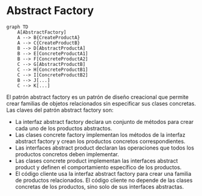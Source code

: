 # Abstract Factory
```mermaid
graph TD
    A[AbstractFactory]
    A --> B{CreateProductA}
    A --> C{CreateProductB}
    B --> D[AbstractProductA]
    B --> E[ConcreteProductA1]
    B --> F[ConcreteProductA2]
    C --> G[AbstractProductB]
    C --> H[ConcreteProductB1]
    C --> I[ConcreteProductB2]
    B --> J[...]
    C --> K[...]
```

El patrón abstract factory es un patrón de diseño creacional que permite crear familias de objetos relacionados sin especificar sus clases concretas. Las claves del patrón abstract factory son:

- La interfaz abstract factory declara un conjunto de métodos para crear cada uno de los productos abstractos.
- Las clases concrete factory implementan los métodos de la interfaz abstract factory y crean los productos concretos correspondientes.
- Las interfaces abstract product declaran las operaciones que todos los productos concretos deben implementar.
- Las clases concrete product implementan las interfaces abstract product y definen el comportamiento específico de los productos.
- El código cliente usa la interfaz abstract factory para crear una familia de productos relacionados. El código cliente no depende de las clases concretas de los productos, sino solo de sus interfaces abstractas.
